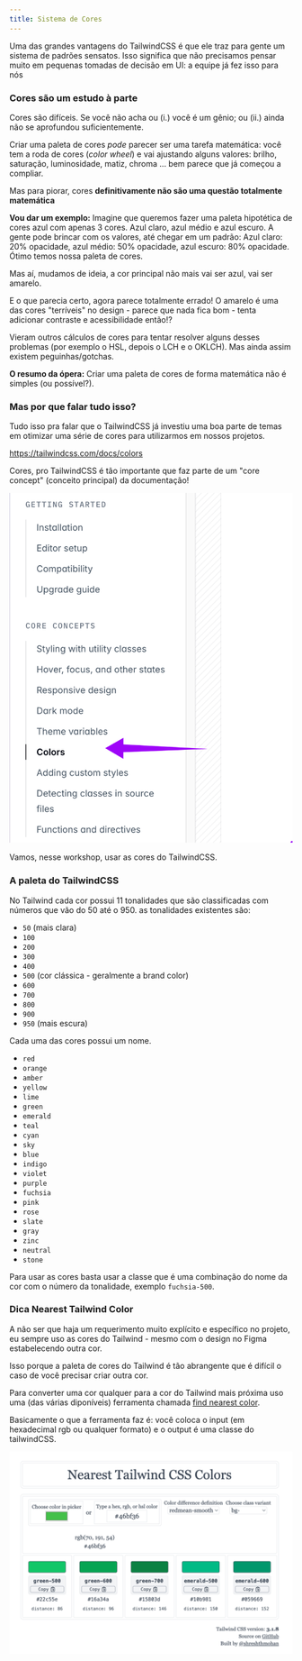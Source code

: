 ```yaml
---
title: Sistema de Cores
---
```


Uma das grandes vantagens do TailwindCSS é que ele traz para gente um sistema de padrões sensatos. Isso significa que não precisamos pensar muito em pequenas tomadas de decisão em UI: a equipe já fez isso para nós

### Cores são um estudo à parte

Cores são difíceis. Se você não acha ou (i.) você é um gênio; ou (ii.) ainda não se aprofundou suficientemente.

Criar uma paleta de cores *pode* parecer ser uma tarefa matemática: você tem a roda de cores (*color wheel*) e vai ajustando alguns valores: brilho, saturação, luminosidade, matiz, chroma ... bem parece que já começou a compliar.

Mas para piorar, cores **definitivamente não são uma questão totalmente matemática**

**Vou dar um exemplo:**
Imagine que queremos fazer uma paleta hipotética de cores azul com apenas 3 cores. Azul claro, azul médio e azul escuro. A gente pode brincar com os valores, até chegar em um padrão: Azul claro: 20% opacidade, azul médio: 50% opacidade, azul escuro: 80% opacidade. Ótimo temos nossa paleta de cores.

Mas aí, mudamos de ideia, a cor principal não mais vai ser azul, vai ser amarelo.

E o que parecia certo, agora parece totalmente errado! O amarelo é uma das cores "terríveis" no design - parece que nada fica bom - tenta adicionar contraste e acessibilidade então!?

Vieram outros cálculos de cores para tentar resolver alguns desses problemas (por exemplo o  HSL, depois o LCH e o OKLCH). Mas ainda assim existem peguinhas/gotchas.

**O resumo da ópera:**
Criar uma paleta de cores de forma matemática não é simples (ou possível?).

### Mas por que falar tudo isso?

Tudo isso pra falar que o TailwindCSS já investiu uma boa parte de temas em otimizar uma série de cores para utilizarmos em nossos projetos.

<https://tailwindcss.com/docs/colors>

Cores, pro TailwindCSS é tão importante que faz parte de um "core concept" (conceito principal) da documentação!

![alt text](image.png)

Vamos, nesse workshop, usar as cores do TailwindCSS.

### A paleta do TailwindCSS

No Tailwind cada cor possui 11 tonalidades que são classificadas com números que vão do 50 até o 950. as tonalidades existentes são:

- `50` (mais clara)
- `100`
- `200`
- `300`
- `400`
- `500` (cor clássica - geralmente a brand color)
- `600`
- `700`
- `800`
- `900`
- `950` (mais escura)

Cada uma  das cores possui um nome.

- `red`
- `orange`
- `amber`
- `yellow`
- `lime`
- `green`
- `emerald`
- `teal`
- `cyan`
- `sky`
- `blue`
- `indigo`
- `violet`
- `purple`
- `fuchsia`
- `pink`
- `rose`
- `slate`
- `gray`
- `zinc`
- `neutral`
- `stone`

Para usar as cores basta usar a classe que é uma combinação do nome da cor com o número da tonalidade, exemplo `fuchsia-500`.

### Dica Nearest Tailwind Color

A não ser que haja um requerimento muito explícito e específico no projeto, eu sempre uso as cores do Tailwind - mesmo com o design no Figma estabelecendo outra cor.

Isso porque a paleta de cores do Tailwind é tão abrangente que é difícil o caso de você precisar criar outra cor.

Para converter uma cor qualquer para a cor do Tailwind mais próxima uso uma (das várias diponíveis) ferramenta chamada [find nearest color](https://nearest-tailwind-color.netlify.app/).

Basicamente o que a ferramenta faz é: você coloca o input (em hexadecimal rgb ou qualquer formato) e o output é uma classe do tailwindCSS.

![alt text](image-6.png)
